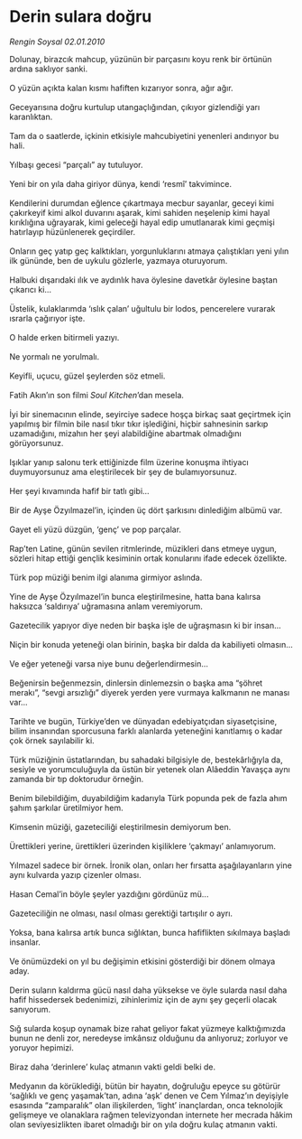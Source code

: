 # Derin sulara doğru

*Rengin Soysal 02.01.2010*

<div class="taraf_structure_2col_1zq">
<div class="margen_n">



 <p>Dolunay, birazcık mahcup, yüzünün bir parçasını koyu renk bir örtünün ardına saklıyor sanki. <br/><br/>O yüzün açıkta kalan kısmı hafiften kızarıyor sonra, ağır ağır. <br/><br/>Geceyarısına doğru kurtulup utangaçlığından, çıkıyor gizlendiği yarı karanlıktan. <br/><br/>Tam da o saatlerde, içkinin etkisiyle mahcubiyetini yenenleri andırıyor bu hali. <br/><br/>Yılbaşı gecesi “parçalı” ay tutuluyor. <br/><br/>Yeni bir on yıla daha giriyor dünya, kendi ‘resmî’ takvimince. <br/><br/>Kendilerini durumdan eğlence çıkartmaya mecbur sayanlar, geceyi kimi çakırkeyif kimi alkol duvarını aşarak, kimi sahiden neşelenip kimi hayal kırıklığına uğrayarak, kimi geleceği hayal edip umutlanarak kimi geçmişi hatırlayıp hüzünlenerek geçirdiler. <br/><br/>Onların geç yatıp geç kalktıkları, yorgunluklarını atmaya çalıştıkları yeni yılın ilk gününde, ben de uykulu gözlerle, yazmaya oturuyorum. <br/><br/>Halbuki dışarıdaki ılık ve aydınlık hava öylesine davetkâr öylesine baştan çıkarıcı ki... <br/><br/>Üstelik, kulaklarımda ‘ıslık çalan’ uğultulu bir lodos, pencerelere vurarak ısrarla çağırıyor işte. <br/><br/>O halde erken bitirmeli yazıyı. <br/><br/>Ne yormalı ne yorulmalı. <br/><br/>Keyifli, uçucu, güzel şeylerden söz etmeli. <br/><br/>Fatih Akın’ın son filmi <i>Soul Kitchen</i>’dan mesela. <br/><br/>İyi bir sinemacının elinde, seyirciye sadece hoşça birkaç saat geçirtmek için yapılmış bir filmin bile nasıl tıkır tıkır işlediğini, hiçbir sahnesinin sarkıp uzamadığını, mizahın her şeyi alabildiğine abartmak olmadığını görüyorsunuz. <br/><br/>Işıklar yanıp salonu terk ettiğinizde film üzerine konuşma ihtiyacı duymuyorsunuz ama eleştirilecek bir şey de bulamıyorsunuz. <br/><br/>Her şeyi kıvamında hafif bir tatlı gibi... <br/><br/>Bir de Ayşe Özyılmazel’in, içinden üç dört şarkısını dinlediğim albümü var. <br/><br/>Gayet eli yüzü düzgün, ‘genç’ ve pop parçalar. <br/><br/>Rap’ten Latine, günün sevilen ritmlerinde, müzikleri dans etmeye uygun, sözleri hitap ettiği gençlik kesiminin ortak konularını ifade edecek özellikte. <br/><br/>Türk pop müziği benim ilgi alanıma girmiyor aslında. <br/><br/>Yine de Ayşe Özyılmazel’in bunca eleştirilmesine, hatta bana kalırsa haksızca ‘saldırıya’ uğramasına anlam veremiyorum. <br/><br/>Gazetecilik yapıyor diye neden bir başka işle de uğraşmasın ki bir insan... <br/><br/>Niçin bir konuda yeteneği olan birinin, başka bir dalda da kabiliyeti olmasın... <br/><br/>Ve eğer yeteneği varsa niye bunu değerlendirmesin... <br/><br/>Beğenirsin beğenmezsin, dinlersin dinlemezsin o başka ama “şöhret merakı”, “sevgi arsızlığı” diyerek yerden yere vurmaya kalkmanın ne manası var... <br/><br/>Tarihte ve bugün, Türkiye’den ve dünyadan edebiyatçıdan siyasetçisine, bilim insanından sporcusuna farklı alanlarda yeteneğini kanıtlamış o kadar çok örnek sayılabilir ki. <br/><br/>Türk müziğinin üstatlarından, bu sahadaki bilgisiyle de, bestekârlığıyla da, sesiyle ve yorumculuğuyla da üstün bir yetenek olan Alâeddin Yavaşça aynı zamanda bir tıp doktorudur örneğin. <br/><br/>Benim bilebildiğim, duyabildiğim kadarıyla Türk popunda pek de fazla ahım şahım şarkılar üretilmiyor hem. <br/><br/>Kimsenin müziği, gazeteciliği eleştirilmesin demiyorum ben. <br/><br/>Ürettikleri yerine, ürettikleri üzerinden kişiliklere ‘çakmayı’ anlamıyorum. <br/><br/>Yılmazel sadece bir örnek. İronik olan, onları her fırsatta aşağılayanların yine aynı kulvarda yazıp çizenler olması. <br/><br/>Hasan Cemal’in böyle şeyler yazdığını gördünüz mü... <br/><br/>Gazeteciliğin ne olması, nasıl olması gerektiği tartışılır o ayrı. <br/><br/>Yoksa, bana kalırsa artık bunca sığlıktan, bunca hafiflikten sıkılmaya başladı insanlar. <br/><br/>Ve önümüzdeki on yıl bu değişimin etkisini gösterdiği bir dönem olmaya aday. <br/><br/>Derin suların kaldırma gücü nasıl daha yüksekse ve öyle sularda nasıl daha hafif hissedersek bedenimizi, zihinlerimiz için de aynı şey geçerli olacak sanıyorum. <br/><br/>Sığ sularda koşup oynamak bize rahat geliyor fakat yüzmeye kalktığımızda bunun ne denli zor, neredeyse imkânsız olduğunu da anlıyoruz; zorluyor ve yoruyor hepimizi. <br/><br/>Biraz daha ‘derinlere’ kulaç atmanın vakti geldi belki de. <br/><br/>Medyanın da körüklediği, bütün bir hayatın, doğruluğu epeyce su götürür ‘sağlıklı ve genç yaşamak’tan, adına ‘aşk’ denen ve Cem Yılmaz’ın deyişiyle esasında “zamparalık” olan ilişkilerden, ‘light’ inançlardan, onca teknolojik gelişmeye ve olanaklara rağmen televizyondan internete her mecrada hâkim olan seviyesizlikten ibaret olmadığı bir on yıla doğru kulaç atmanın vakti.</p>
<br/>
<br/>
<br/>



<br/>


<div id="taraf_not">
</div>

</div>


</div>
